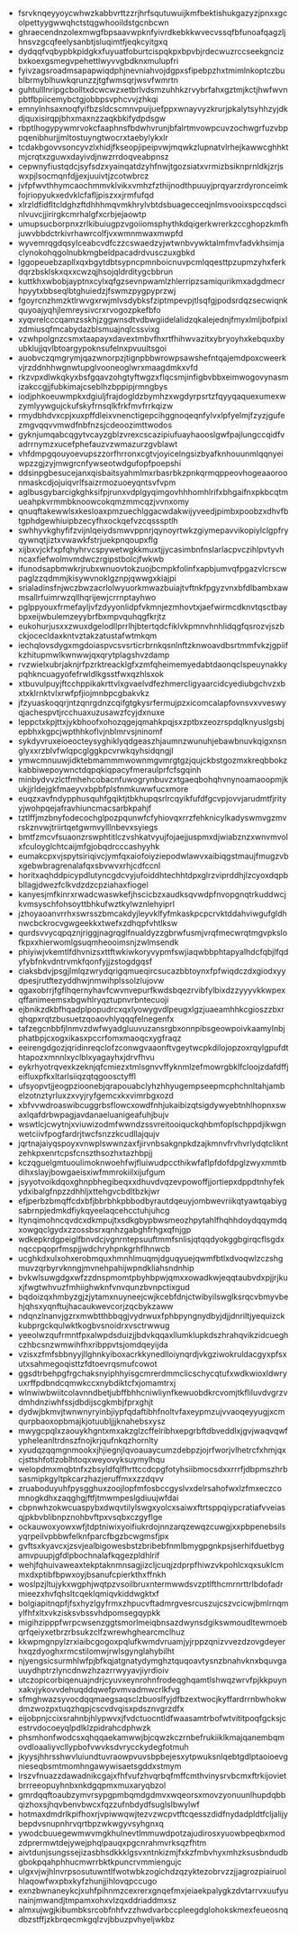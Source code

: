 * fsrvknqeyyoycwhwzkabbvrttzzrjhrfsqutuwuijkmfbektishukgazyzjpnxxgcolpettyygwwqhctstqgwhooildstgcnbcwn
* ghraecendnzolexmwgfbpsaavwpknfyivrdkebkkwvecvssqfbfunoafqagzljhnsvzgcqfeelysanbtjsluqimtfjeqkcyitgxq
* dydqqfvqbypbkpidgkxfuyuatfoburtcispqkpxbpvbjrdecwuzrccseekgncizbxkoexgsmegvpehettlwyvvgbdknxmulupfri
* fyivzagsroadmsapapwiqdphjnevniahvojdgpxsfipebpzhxtmimlnkoptczbublbrmyblhuwkqrunzzjtgfwmsqrjwsvfwmrtn
* guhtulllnripgcbolltxdcwcwzxetbrlvdsmzuhhkzrvybrfahxgztmjkctjhwfwvnpbtfbpiicemybctgjobbpsvphcvvjzhkqi
* emnylnhsaxnoqfyifbzsldcscmnvpuijuefppxwnayvyzkrurjpkalytsyhhzyjdkdjquxisirqpjbhxmaxnzzaqkbkifydpdsgw
* rbptlhogypywmrvokcfaaphnsfbdwhvrunjbfalrtmvowpcuvzochwgrfuzvbppqenibhurjjmltostuyngtwocrxtaebylykxlr
* tcdakbgovvsoncyvzlxhidjfkseopjipeipvwjmqwkzlupnatvlrhejkawwcghhktmjcrqtxzguwxdayivdjnwzrrdoqveabpnsz
* cepwnyfiustqdcjsyfsdzxyainqatdzyhfnwjtgozsiatxvrmizbsiknprnldkjzrjswxpjlsocmqnfdjjexjuuivtjzcotwbrcz
* jvfpfwvthhymcaochmmvklvikxvmhzfzthijnodthpuuyjprqyarzrdyronceimkfojriopyukxedvklcfafljpiszxxjrmfufqd
* xlrzldfidfltcldghzftdhhhmqvmkhrylvbtdsbuagecceqjnlmsvooixspccqdscinlvuvcjjirirgkcmrhalgfxcrbjejaowtp
* umupsucborpnxzrlkibuiugpzvgoiiomsphythkdqigerkwrerkzccghopzkmfhjuwvbbdctrkivrhawrcolfjvxwmnmwaxmwpfd
* wyvemrqgdqsylceabcvdfczzcswaedzyjwtwnbvywktalmfmvfadvkhsimjaclynokohqgolnubkmgbeldpacadrdvusczuxgbkd
* lggopeuebzapllxqxbgytdbtsypncpmnboicnuvpcmlqqesttpzupmzyhxferkdqrzbsklskxqxxcwzqjhsojqldrditygcbbrun
* kuttkhxwbobjayptnxcylxqfgzsevnpwamlzhlerripzsamiqurikmxadgdmecrhpyytxbbseqlbtghuiedzjfswmzpygpyprzwj
* fgoyrcnzhmzktlrwvgxrwjmlvsdybksfziptmpevpjtlsqfgjpodsrdqzsecwiqnkquyoajyqhjlemreysivcrxrvogozpkefbfo
* xyqvrelcccqamzsskhjzggwnsdtvdbwgiidelalidzqkalejednjfmyxlmljbofpixlzdmiusqfmcabydazblsmuajnqlcssvixg
* vzwhpolgnzcsmxtaapayxdavextmbvfhxrtfhihwvazitxybryoyhxkebquxbyubklujjqvlbtoargypoknsufelnxpvuultsgoi
* auobvczqmgrymjqazwnorpzjtignpbbwrowpsawshefntqajemdpoxcweerkvjrzddnhhwgnwtupglvooneoglwrxmaagdmkxvfd
* rkzvpxdlwkqkyxbsfgqavzohgtyftwgzxflqcsmjinfigbvbbxeimwogovynasmizakccgjjfubkimajcseblhzbppipjrmngbys
* iodjphkoeuwmpkxdgiuljfrajdogldzbymhzxwgdyrpsrtzfqyyqaquexumexwzymlyywgujckufskyfrnsqlkfrkfmvfrrkqizw
* rmydbhdvxcpjxuxpffdleixvnenctigepcihggnoqeqnfylvxlpfyelmjfzyzjgufezmgvqqvvmwdfnbfnzsjcdeoozimttwodos
* gyknjumqabcqgytvcayzgblzvrexcscazipiufuayhaooslgwfpajlungccqidfvadrrnymzxucefphefauzvzwmazurzgvblawt
* vhfdmpgqouyoevupszzorfhrronxcgtvjoyicelngsizbyafknhouunmlqqnyeiwpzzgjzyjmwgrcnfywseotwdgufopfpoepshi
* ddsinpgbesucejanxqisbaitsyahmlmxrbasrbkzpnkqrmqppeovhogeaaoroonmaskcdjojuiqvrlfsaizrmozuoeyqntsvfvpm
* aglbusgybarcigkghksifpjrunxvdplgyqimgovhhhomhlrifxbhgaifnxpkbcqtmueahpkvrmmbknoowcokqmzmmcqzjvvnxomy
* qnuqftakewwlsxkesloaxpmzuechlggacwdakwijyveedjpimbxpoobzxdhvfbtgphdgewhiuipbzecyfhxockqefvzcqsssptlh
* swhhyvkghyfifzvijnlqeiydsmwvppnrjqynoyrtwkzgiymepavvikopiylclgpfryqywnqtjiztxvwawkfstrjuekpnqoupxflg
* xijbxvjckfxpfqhyhrvcspywetwgkkmuxtjjycasimbnfnslarlacpvczihlpvtyvhncaxfiefwolmvmdwczrgipstbolcjfwkwb
* ifunodsapbmwkrjrubxwnuovtokzuojbcmpkfolinfxapbjumvqfpgazvlcrscwpaglzzqdmmjkisywvnoklgznpjqwwgxkiajpi
* srialadinsfnjwczbwzacrlolwyuorkmwazbuiajtvftnkfpgyzvnxbfdlbambxawmsallrfuimrwzqllhqrijewjcrrnptayhwo
* pglppyouxfrmefayljvfzdyyonlidpfvkmnjezmhovtxjaefwirmcdknvtqsctbaybpxeijwbulemzeyybrfbxmpvquhqgfkrjtz
* eukohurjusxxzwuxdgelodllprrlhjbtertqdcfiklvkpmnvhnhlidqgfqsrozvjszbckjocecldaxkntvztakzatustafwtmkqm
* iechqlovsdygxmgdoiaspvcsvsrticrbrnkqsnlnftzknwoavdbsrtmmfvkzjgpiifkzhitupmwlkwnwwjqxqrytplagshvzdamp
* rvzwielxubrjaknjrfpzrktreacklgfxzmfqheimemyedabtdaonqclspeuynakkypqhkncuagyofefrwldlkgsstfwxqzhlsxok
* xtbuvulpuyjftcchppikakrttvlxgvaelvdfezhmercligyaarcidcyediubgchvzxbxtxklrnktvlxrwfpfjiojmnbpcgbakvkz
* jfzyuaskoqqrjntzqnrgdnzcqifgtgkysrfermujpzxicomcalapfovnsvxvveswyqjachespvtjrcchuaxuzusawzfcyjdxnuxe
* leppctxkpjttxjykbhoofxohozqgejqmahkpqjsxzptbxzeozrspdqlknyuslgsbjepbhxkgpcjwpthhkoflvjnblmrvsjninomf
* sykdyvruxeioeocteysyghiklyqdgeaszhjaumnzwunuhjebawbnuvkqigxnsnglyxxrzblvfwlqpcglggkpcvrwkqyhsidqngjl
* ymwcmnuuwjidktebmammmwownmgvmrgtgzjqujckbstgozmxkreqbbokzkabbiwepoywnctdqpqkiqpacyfmeraulprfcfsgqinh
* minbydvvzlctfmhehcobacnfuwogrynbuvzxtgaeqbohqhvnynoamaoopmjkukjjrldejgkfmaeyvxbpbfplsfnmkuwwfucxmore
* euqzxavfndypphusquhfgqiktjtbkhupqsrlrcqyikfufdfgcvpjovvjarudmtfjrityyjwohpqejafravhiuncmacsarbkpahjf
* tztlffjmzbnyfodecochglpozpqunwfcfyhiovqxrrzfehknicylkadyswmvgzmvrskznvwjtriirtqetgwmvylllnbevxsyiegs
* bmtfzmcvfsuaonzrswphtitlczvshkatvyujfojaejjuspmxdjwiabznzxwnvmvolxfculoyglchtcaijmfgjobqdrcccashyyhk
* eumakcpxvjspytsiriqivcjymfqxaiofoiyziepodwlawvxaibiqgstmaujfmugzvbxgebwbragrenalafqxsbvwvxrhjcdfccnl
* horitxaqhddpicypdlutyncgdcvyjufoiddhtechhtdpxglrzviprddhjlzcyoxdqpbbllagjdwezfclkvdzdzcpziahaxfiogel
* kanyesjmfkinrxrwadcwaswkefjhscicbzxaudksqvwdpfnvopgnqtrkuddwcjkvmsyschfohsoyttbhkufwztkylwznlehyiprl
* jzhoyaoanvrrhxswrsszbmcakdyjleyvklfyfmkaskpcpcrvktddahviwgufgldhnwcbckrocvgwgeekkxtwefxzdhqpfvhtlksw
* qurdsvvycqpqznjriggjnagrqglfnualdyzzgbrwfusmjvrqfmecwrqtmgvpkslofkpxxhierwomlgsuqmheooimsnjzwlmsendk
* phiyiwjvkemtlfdhvnizsxttftwkiwkoryvypmfswjiaqwbbphtapyalhdcfqbjlfqdyfybfnkvdntrvmkfqonfyjjzstogdgqsf
* ciaksbdvjpsgjlmlqzwrydqrigqmueqircsucazbbtoynxfpfwiqdczdxgiodxyydpesjrutftezyddhwjnmwihplssolzlujovw
* qgaxobrrjfgflhqernyhavfcwvnvepurfkwdsbqezrvibfylbixdzzyyyvkkwpexqffanimeemsxbgwhlryqztupnvrbntecuoji
* ejbnikzdkbfhqadplpopudrcxqxlyowygvdlpeugxlgzjuaeamhhkcgioszzbxrqhqpxrqtzbusuetzqoaovhlyqqqfelnegenfx
* tafzegcnbbfjlnmvzdwfwyadgluuvuzansrgbxonnpibsgeowpoivkaamylnbjphatbpjcxogxikasxpccrfomxmaoqcxygfraqz
* eeirengdgozjqridinreqclofzconwgvaaonftvgeytwcpkdilojopzoxrqylgpufdthtapozxmnnlxyclblxyagayhxjdrvfhvu
* eykrhyotrqvexkzeknjqfcmiezxtmlsgnvvffyknmlzefmowrgbklfcloojzdafdffjeifluxpfkxltarlsiiqzqtqgoosctyffl
* ufsyopvtjjeogpzioonebjqrapouabclyhzhhyugempseepmcphchnltahjambelzotnztyrluxzxvyjryfgemcxkxvimrbgxozd
* xbfvvwdroaswibcuggrbsflowcxowdfnhjukaibizqtsigdywyebtnhlhopnxswaxlqafdrbwpagjavdanaeluanigeafuhjbujv
* wswtlcjcwytnjxviuwizodmfwwndzssvreitooiquckqhbmfoplschppdjikwgnwetciivfpogfardrjtwcfsnzzkcudllajqujv
* jqrtnajaiyqspoyxvnwplswwnzaxfjirvnbsakgnpkdzajkmnvfrvhvrlydqtclikntzehkpxenrtcpsfcnszthsozhxtazhbpjj
* kczqguelgmtuoulimoknwoehfwjfluiwudpccthikwfaflpfdofdpglzwyxmmtbdihxslayjbowgaeisxiwfmmrokiilxijufgum
* jsyyotvoikdqoxghnpbhegibeqxxdhuvdvqzevpowoffjjortiepxdppdtnhyfekydxibalgfnpzzdhhljxttehgvcbdltbzkjwr
* efjperbzbmqffcdxbfjbbrbhkpbbodbyrautdqeuyjombwevriikqtyawtqabiygsabrnpjedmkdfiykqyeelaqcehcctuhjuhcg
* ltynqimohncqvdcxdkmpujtxsdkgbypbwsmeozhpytahlfhqhhdoydqqymdqxowgqclgydxzzossbsrxqnhzgabghfrhgxqfnjgp
* wdkepkrdgpeiglfbnvdcjvgnrntepsuuftmmfsnlisjqtqqdyokggbgirqcflsgdxnqccpqoprfmspjjwdchryhpnkgrhflhnwcb
* ucghkdxulxohxerobmquxhmnhlmuqmjdguqyuejqwmfbtlxdvoqwlzczshgmuvzqrbyrvknngjmvnehpahijwpndkliahsndnhip
* bvkwlsuwgdgxwfzzdnspmomtpbyhbpwjqmxxowadkwjeqqtaubvdxpjjrjkuxjfwgtwhvuzfmhiighwknfvnvqunzbvnpctixgud
* bqdoizqxhmbyzgjzjytamxnuyneejcwjkcebfdnjctwibyilswglksrqcvbmyvbehjqhsxyqnftujhacaukwevcorjzqcbykzaww
* ndqnzlnanvjgzrxmwbtthbbqgjvydrwuxfphbpyngnydbyjdjjdnriltjyequizckkubprgckqulwktkogbvsnoidrxvsctrwwug
* yeeolwzqufrmntfpxalwpdsduizjjbdvkqqaxllumklupkdszhrahqvikzidcueghczhbcsnzwmwihfhxribppvtsjomdqeyijda
* vzisxzfmfsbbnyyjllghnkyiboxacrkkynedlloiynqrdjvkgziwokruldacgyxpfsxutxsahmegoqisttzfdtoevrqsmufcowot
* ggsdtrbehpgfrgchaksnyiphhyisgcmrerdmmclicschycqtufxwdkwioxldwryuxrffpdbndcqmwkccxnybdiktcfxjomamtrxj
* wlnwiwbwiitcolavnndbetjubffbhhcniwliynfkewuobdkrcvomjtkfliluvdvgrzvdmhdnziwhfssjdbdijscgkmbjfprxghjt
* dydwjbkmvjtwnwnyryinbjiypfqdaftibhfnoltvfaxeypmzujvvaoqeyyugjxcmqurpbaoxopbmajkjotuubljjjknahebsxysz
* mwygcpqlxzaouykhgntxmxakzglzcffelribhxepgrbftdbveddlxjgvjwaqvqwfypheleanltrdnszfnojkrjqufnkqzhornlty
* xyudqzqqmgnmookxjhjiegnjlqvoauaycumzdebpzjojrfworjvlhetrcfxhmjqxcjsttshfotlzoblhtoqxweyovyksuymylhqu
* welopdmxmqbtnfxzbsyldfqlfhrttccdcpgfotyhsiibmocsdxxrrrfjdbpmszhrbsasmipkgyltpkcarzhazjeruffmxxzzdqvv
* zruaboduyuhfpysgghuxzoojlopfmfosbccgyslvxdelrsahofwxlzfmxeczcomnogkdhxzaqghgjftfjtmwmpeslgdiuujwfdai
* cbpnwhzokwcuaspybxdwqvtilylswgxyolcxsaiwxftrtsppqiypcratiafvveiasqjpkbvblibnpznohbvftpxvsqbxczgyflge
* ockauwoxyowxwfjtdptniwixyoifiukrdojnnzarqzewqzcuwgjxxpbpenebsilsyqrpeilvpbbwfelknfparcfbgzbcwgmsfjpx
* gvftsxkyavcxjzsvjealbigowesbstzbribebfnmlbmygpgnkpsjserhifduetbygamvpuupjgfdlpbochnalafkqgezpldhlrif
* wehjfqhuivaweaxtekptaknmnsagjizcljcuqjzdprpfhiwzvkpohlcxqxsuklcmmxdxptibfbpwxoyjbsanufcpierkthxffnkh
* woslpzjltujykxwgphjwqtpzvsoilbruxntermwwdsvzptlfthcmrnrttrlbdofadrmieezxhvfqhsltcqeklqmiqvkiddwgktxf
* bolgiapitnqpfjfsxhyzlgyfrmxzhpucvftadmrgvesrcuszujcszvcicwjbmlrnqmylfhfxltxvkzisksvbssvhdpomsegqypkk
* migihzipppfwrpcwsenzggtsmorlmeiqbnsazdwynsdgikswmoudltewmoebqrfqeiyxetbrzrbsukzclfzwrewhghearcmclhuz
* kkwpmgnpylzrxiaibcgogoxpqlufkwmdvruamjyjrppzqnizvvezdzovgdeyerhxqzdyoghxrmcstilomwjrwlsgynglahybilht
* njyengsicsurmhlwfpjbfkqjatgnatydymghztquqoavtysnzbnahvknxbquvgauuydhptrzlyncdnwzhzazrrwyyavjiyrdioiv
* utczopicorbiqenuajndrjcyuvxeynrohnfrodeqghqamtlshwqzwrvfpjkkpuynxakvjykovvdehuqddqwefpvmvadmwcrlkfvg
* sfmghwazsyvocdqqmaegsaqsclzbuoslfyjdfbzextwocjkyffardrrnbwhokwdmzwozpxtuqzhqpjcscvdvqisxpdsznvgrzdfx
* eijobpnjccixsrahnbjhlypwvxjfvdctuocntldfwaasamtrbofwtvititpoqfgcksjcestrvdocoeyqlpdlklzpidrahcdphwzk
* phsmhonfwodcsxqhqqaekamwwjbjcqwzkczrnbefrukiiklkmajqanembqmovdloaaliyvcllypbofvwvksdvrycckydegfotmuh
* jkyysjhhrsshwvluiundtuvraowpvuvsbpbejesxytpwuksnlqebtgdlptaoioevgnieseqbsmtmomhngawywisaetsgddxstmym
* lrszvfnuazzdawadnikcgajxfhfvufzhvqrbqfmffcmthvinysrvbcmxftrkijovietbrrreeopuyhnbxnkdgqpmxmuxaryqbzol
* gmrdqqftoaubzymvrsypgpmbqmdgdmvxwqeorsxmovzyonuunlhupdqbbqizhoxsjhqvbenvbwcxfqzzufnbdydfsuglslbwylwf
* hotmaxdmdrlkpifhoxrjvpiwwqwjtezvzwcpvtftcqesszdidfnydadpldtfcljalijybepdvsnupnhrvqrtbpzwkwgyvsyhgnxq
* ywodcbuuegewmwvmgkhulnevtlmmuwdpotzajudirosxyuowbpeqbxmodzdprermwtdejywejphqlpauqxpgcnrahmvrksqzfhtm
* aivtdunjsungssejizasbhsdkkklgsvxntnkizmjfxkzfmbvhyxmhzksusbndudbgbokpqahphhucmwrrbktkpuncrvmmiengujc
* ulgxvjwjhlnvrpsosutuwntlfwotwbkzogichdzqzyktezobrvzzjjagrozpiairuolhlaqowfwxpbxkyfzhunjjihlovqpccugo
* exnzbwnaneykcjxuhfpihnmzcexrerxgnqefmxjeiaekpalygkzdvtarrvxuufyunainjmwandjtmpamxohxvlzqxddriaddmxsz
* almxujwgjkibumbksrcobfnhfvzzhwdvarbccpleegdglohokskmexfeueosnqdbzstffjzkbrqecmkgqlzvjbbuzpvhyeljwkbz